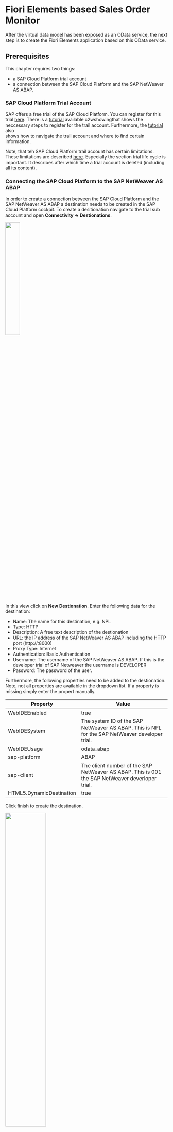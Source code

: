 # Fiori Elements based Sales Order Monitor

After the virtual data model has been exposed as an OData service, the next step is to create
the Fiori Elements application based on this OData service.

## Prerequisites

This chapter requires two things:

- a SAP Cloud Platform trial account
- a connection between the SAP Cloud Platform and the SAP NetWeaver AS ABAP.

### SAP Cloud Platform Trial Account

SAP offers a free trial of the SAP Cloud Platform. You can register for this trial [here](https://www.sap.com/cmp/td/sap-cloud-platform-trial.html).
There is a [tutorial](https://developers.sap.com/tutorials/hcp-create-trial-account.html) available c2wshowingthat shows the neccessary steps to register
for the trail account. Furthermore, the [tutorial](https://developers.sap.com/tutorials/hcp-create-trial-account.html) also  
shows how to navigate the trail account and where to find certain information. 

Note, that teh SAP Cloud Platform trail account has certain limitations. These limitations are described 
[here](https://help.sap.com/viewer/3504ec5ef16548778610c7e89cc0eac3/LATEST/en-US/046f127f2a614438b616ccfc575fdb16.html). 
Especially the section trial life cycle is important. It describes after which time a trial account is deleted (including all its content).

### Connecting the SAP Cloud Platform to the SAP NetWeaver AS ABAP

In order to create a connection between the SAP Cloud Platform and the SAP NetWeaver AS ABAP a destination needs
to be created in the SAP Cloud Platform cockpit. To create a desitionation navigate to the trial sub account and open 
**Connectivity -> Destionations**.

<img src="../img/cockpit_destination_10.png" width="30%">

In this view click on **New Destionation**. Enter the following data for the destination:

- Name: The name for this destination, e.g. NPL
- Type: HTTP
- Description: A free text description of the destionation
- URL: the IP address of the SAP NetWeaver AS ABAP including the HTTP port (http://<ip-address>:8000)
- Proxy Type: Internet
- Authentication: Basic Authentication
- Username: The username of the SAP NetWeaver AS ABAP. If this is the developer trial of SAP Netweaver the username is DEVELOPER
- Password: The password of the user.

Furthermore, the following properties need to be added to the destionation. Note, not all properties are available in the 
dropdown list. If a property is missing simply enter the propert manually. 

|Property      | Value       |
|--------------|-------------|
|WebIDEEnabled | true |
|WebIDESystem  | The system ID of the SAP NetWeaver AS ABAP. This is NPL for the SAP NetWeaver developer trial. |
|WebIDEUsage   | odata_abap |
|sap-platform  | ABAP |
|sap-client    | The client number of the SAP NetWeaver AS ABAP. This is 001 the SAP NetWeaver deverloper trial. |
|HTML5.DynamicDestination | true|

Click finish to create the destination.

<img src="../img/cockpit_destination_20.png" width="50%">

## Create the Sales Order Monitor

The next step is to create the first version of the Sales Order Monitor. The Sales Order Monitor
is based on the SAP Fiori Elements. To create Fiori Elements based applications the SAP WebIDE offers a range
of template. In this chapter a first version of the Sales Order Monitor is generated based on
one of these templates. After this, annotations in the CDS views are used do adjust the appearance and behavior
of the generated applications.

### Creating an App using a Template

The first step is to create an initial version of the Sales Order Monitor using one
of the template offered by the SAP WebIDE. To select a template open the SAP WebIDE and
click on **New Project from Template**. This opens a wizard that guides
the user through the creation of the app. On the first screen the template
needs to be selected. For this example the **List Report Application** template is used.
![Selecting a Project Template](../img/webide_template_app_10.png)

On the screen **Basic Information** of the wizard the project name and the name of the created application needs to be provided.
In the example an application named Purchase Order Monitor is created.

<img src="../img/webide_template_app_20.png" width="50%">

On the screen **Data Connection** the OData service, which is used as a basis for the application can be selected. The selection of
the OData service consists of three steps:

1. Chose the source of the service (e.g. Service Catalog, Service URL or the SAP API Business Hub)
1. If Service Catalog is selected as a source, the source system needs to be selected as well. In the example the source system is the destination created on of the previous steps.
1. Once the destination has been selected, all the services available at this destination are listed. In the example the OData service created using RDS exposure is chosen.

<img src="../img/webide_template_app_30.png" width="50%">

The **Template Customization** screen allows to adjust the template to the requirements and service at hand.
In the case of the List Report Application the OData collection, that will be the entry to the application, as well as the navigation property need to be choosen.
In the example the `PurchaseOrderHeaders` are used as the OData collection and `toItems` as the OData navigation. The OData sub navigation field should for
this example not be filled.

<img src="../img/webide_template_app_40.png" width="50%">

Finally, clicking on finish generates the application.

### Running the App in the Fiori Launchpad Sandbox

Once the wizard is finished, the generated application, in the example the Purchase Order Monitor can already be tested. It is not fit for production yet. Nevertheless,
testing in the current state shows, what functionality is already available in Fiori Elements.

The following screenshot shows the generated project in the SAP WebIDE. 

<img src="../img/webide_template_app_50.png" width="30%">

The generated application can be run by:

1. Clicking on the project name
1. Clicking on the run button.

This opens a pop up in which the test environment has to be selected. As the Purchase Order Monitor in the example should be run using the
real data from the OData service the option **flpSandbox.html** was selected. This option opens an example version of the
Fiori launchpad including the selected Fiori Elements application.

<img src="../img/webide_template_app_60.png" width="30%">

The Purchase Order Monitor is started by selecting the tile in the Fiori launchpad. When the Purchase Order Monitor starts not much is to see. There are
a few navigation links but no content. However, it is already possible to click on the **Go** button. This invokes the underlying
Odata service. As a result the lower part of the screen changes. However, there is still not much to see.

<img src="../img/webide_template_app_70.png" width="50%">

The reason is, that so far no UI annotations have been provided. So the Fiori Elements template has no information which
data from the OData service should be shown on the screen and how. However, it is possible to partially configure
this in the running application through the build in personalization features.

Clicking on the **Settings** icon open the configuration dialog shown in the following screenshot.

<img src="../img/webide_template_app_80.png" width="50%">

Selecting, for example, the purchase order ID, the total amount and the overall status results in the following layout. It is obvious, that
the sales order data from the EPM is displayed in the Sales Order Monitor.

Furthermore, the total gross amount of the sales order is already displayed with the right currency code next to it. This is due to the
`@Semantics.amount.currencyCode` annotation on the level of the basic interface view (c.f. chapter [The Virtual Data Model of the Sales Order Monitor](../docs/order_monitor_vdm.md)).

<img src="../img/webide_template_app_90.png" width="50%">

### Exercise 1

Create a Sales Order Monitor using the Fiori Elements List Report template. The Sales Order Monitor should use the OData service created in the previous chapter to read
data from the backend.
Once the application is created execute it and try the available personalization and navigation features.

## Configure the App using UI Annotations

The application generated using the LisT Report template is merely a stub. While it is already possible to query backend data several features are still missing.
For example

- Search parameters cannot be specified
- The search result list does not contain any default fields
- The detail view is empty.

In the following section these limitations are solved step by step using different CDS annotations. In particular [@UI annotations](https://help.sap.com/viewer/cc0c305d2fab47bd808adcad3ca7ee9d/7.51.2/en-US/f8af07bb0770414bb38a25cae29a12e9.html)
are used to add additional functionality to the application´.  

### Configuring the Search Result

The first step is to provide some default filed in the search result lists. Additionally, the details page should
at least contains the information visible in the search results. This can be achieved the
`@UI.lineItem` and the `@UI.identification` annotations. In the documentation these two are described as follows:

| Annotation           | Description | Further Information |
|----------------------|-------------|---------------------|
| `@UI.lineItem`       | Annotations belonging to UI.lineItem represent an ordered collection of data fields that is used to represent data from multiple data instances in a table or a list. | [Annotations for Tables and Lists](https://help.sap.com/viewer/cc0c305d2fab47bd808adcad3ca7ee9d/7.51.2/en-US/df2525ef4ca548cf873ff14e00e4372d.html) |
| `@UI.identification` | Annotation belonging to UI.identification represent an ordered collection of specific data fields that together with headerInfo identifies an entity to an end user. | [Annotations for Detail Pages](https://help.sap.com/viewer/cc0c305d2fab47bd808adcad3ca7ee9d/7.51.2/en-US/d59d41808b7545b296823e68ba470c1c.html)|

In order to add fields to the result list or the details page it is sufficient to use the `@UI.lineItem.position` or
`@UI.identification.position` annotation respectively. The following code excerpt shows how these annotations are used to
add different field to the Purchase Order Monitor. Furthermore, the `@UI.hidden` annotations is used to hide certain field from the
filed list available for the personalization of the view.

```ABAP
@AbapCatalog.sqlViewName: 'ZC_POH'
@AbapCatalog.compiler.compareFilter: true
@AbapCatalog.preserveKey: true
@AccessControl.authorizationCheck: #NOT_REQUIRED
@EndUserText.label: 'EPM: Purchase Order Header (transactional)'

/* Definition of the VDM view type */
@VDM.viewType: #CONSUMPTION

/* BOPF object model */
@ObjectModel: {
    modelCategory: #BUSINESS_OBJECT,
    compositionRoot: true,

    /* forwarding of the transactional processing */
    transactionalProcessingDelegated: true,

    semanticKey: ['PurchaseOrderID'],

    createEnabled: true,
    updateEnabled: true,
    deleteEnabled: true
}

define view ZC_PurchaseOrderHeaderTP 
    as select from ZI_PurchaseOrderHeaderTP
    /* associations to other BOPF nodes */
    association [0..*] to ZC_PurchaseOrderItemTP as _Items
    on $projection.PurchaseOrderHeaderKey = _Items.PurchaseOrderHeaderKey 
{
        @UI.hidden: true
    key PurchaseOrderHeaderKey,

        @UI.lineItem.position: 10
        @UI.identification.position: 10
        PurchaseOrderID,

        @UI.hidden: true
        SupplyerKey,

        @UI.hidden: true
        NoteKey,
        CurrencyCode,

        @UI.lineItem.position: 20
        @UI.identification.position: 20
        GrossAmount,
        NetAmount,
        TayAmount,
        LifeCycleStatus,
        ApprovalStatus,
        ConfirmStatus,
        OrderingStatus,
        InvoiceStatus,

        @UI.lineItem.position: 30
        @UI.identification.position: 30
        OverallStatus,

    /* Definition of composition relation */
    @ObjectModel.association.type: #TO_COMPOSITION_CHILD
    _Items
}
```

The following screenshots show the resulting application.

<img src="../img/purchase_order_monitor_10.png" width="50%">

<img src="../img/purchase_order_monitor_20.png" width="50%">

### Exercise 2

Extend the CDS views of the Sales Order Monitor with UI annotations. The result should be that

1. The relevant data elements of the Sales Order Header are shown in the search results.
2. If a Sales Order is selected at least those data fields are also visible in the details view.
3. The relevant data fields of the Sales Order Items are visible in the list as well as the details view.

### Adding Search Capabilities

The next step is to add default search capabilities. The List Report template offers two features that can
be used to provide search capabilities:

- The annotation `@Search.defaultSearchElement` can be used to specify which element are to be considered in a freestyle search.
- The annotations belonging to `@UI.selectionField` allow to provide filtering on a list of data.

The following code excerpt shows an example how these annotations can be used.

```ABAP
...
@Search.searchable: true

define view ZC_PurchaseOrderHeaderTP
    as select from ZI_PurchaseOrderHeaderTP
    /* associations to other BOPF nodes */
    association [0..*] to ZC_PurchaseOrderItemTP as _Items
        on $projection.PurchaseOrderHeaderKey = _Items.PurchaseOrderHeaderKey
    ...
{
        @UI.hidden: true
    key PurchaseOrderHeaderKey,

        @UI.lineItem.position: 10
        @UI.identification.position: 10

        @UI.selectionField.position: 10
        @Search.defaultSearchElement: true
        PurchaseOrderID,

        @UI.hidden: true
        SupplierKey,

        @ObjectModel.readOnly: true
        _Supplier.bp_id as SupplierID,

        @ObjectModel.readOnly: true

        @UI.selectionField.position: 20
        @UI.lineItem.position: 20

        @UI.identification.position: 20
        @Search.defaultSearchElement: true
        _Supplier.company_name as SupplierName,
...
}
```

The resulting Purchase Order Monitor is shown in the following screenshots.

<img src="../img/purchase_order_monitor_30.png" width="50%">

<img src="../img/purchase_order_monitor_40.png" width="50%">

### Exercise 3

Extend the CDS views of the Sales Order Monitor in order to provide search capabilities. The result should be that

1. The freestyle search should consider the sales order ID and the buyer name.
2. There should be selection fields to allow selecting a sales order by sales order IF, buyer name and status.

It is obvious that in order to allow searching for teh buyer name the underlying CDS views need to be extended as well. Perform the following extensions of the CDS views:

1. Add the supplier ID and supplier name to the transactional as well as to the consumption CDS view of the sales oder header.
2. Add the product ID and the product category to the transactional as well as to the consumption CDS view of the sales oder item.

Finally, also add the product ID to the item list and the item details of the Sales Order Monitor.

### Exercise 4

Once the search capabilities are implemented analyse how the different search functionalities are implemented on the
client side. To do this use the developer tools of the browser. Perform the following *manual* searches using just
the URL an a Web browser:

- Freestyle search for a search term
- Search for specific sales order ID.

### Exercise 5

Try to identify the annotations that allow to specify the name for the search results and details page as
shown in the following screenshots of the Purchase Order Monitor. Add names for the search results and
details page to the Sales Order Monitor as well.

<img src="../img/purchase_order_monitor_50.png" width="50%">
<img src="../img/purchase_order_monitor_60.png" width="50%">

## Extracting Metadata into Extension Files

The current approach of mixing different types of annotations in the consumption CDS view
has several disadvantages.

1. The CDS views become cluttered with annotations and consequently very hard to understand.
1. In the consumption CDS view different concerns are mixed together. The current version of the CDS view
underlying the Sales Order Monitor contains, for example annotations related to
    - The layout of the UI
    - Search functionality
    - The object model
    - Transactional behavior.

One solution to this problems is the usage of [**Metadata Extensions**](https://help.sap.com/viewer/cc0c305d2fab47bd808adcad3ca7ee9d/7.51.2/en-US/a3ff1dc494a242ef98d1e22670e1546a.html?q=metadata%20extensions). 
Metadata extensions where initially introduced to allow costumer specific extensions of SAP delivers CDS views
without the need for modifications. Nevertheless, they can also be used to extract UI related
annotations in a separate file.

A metadata extension is created using the menu **Source Code -> Extract Metadata Extension**.

<img src="../img/purchase_order_monitor_70.png" width="30%">

First a name and a description for the metadata extension needs to be provided.

<img src="../img/purchase_order_monitor_80.png" width="40%">

Next, the metatdata to extract into a separate file can be selected.

<img src="../img/purchase_order_monitor_90.png" width="40%">

Clicking on finish results in the creation of the metadata extensions. Initially, there is an error message
that the underlying CDS view cant be extended. This cane be solved using the provided quick fix (`<ctrl> + 1`).

<img src="../img/purchase_order_monitor_100.png" width="40%">

An enhanced CDS can be recognized by a little spiral next to the CDS view definition.

<img src="../img/purchase_order_monitor_110.png" width="50%">

The following code excerpt shows the metadata extension for the Purchase Order Header consumption view.
It is obvious, that the metadata extension only contains the annotations related to the UI.

```CDS
@Metadata.layer: #CORE
@UI.headerInfo.typeName: 'Purchase Order'
@UI.headerInfo.typeNamePlural: 'Purchase Orders'
annotate view ZC_PurchaseOrderHeaderTP with
{
  @UI.hidden: true
  PurchaseOrderHeaderKey;
  @UI.lineItem:[{position: 10}]
  @UI.identification:[{position: 10}]
  @UI.selectionField:[{position: 10}]
  PurchaseOrderID;
  @UI.hidden: true
  SupplierKey;
  @UI.selectionField:[{position: 20}]
  @UI.lineItem:[{position: 20}]
  @UI.identification:[{position: 20}]
  SupplierName;
  @UI.hidden: true
  NoteKey;
  @UI.lineItem:[{position: 30}]
  @UI.identification:[{position: 30}]
  GrossAmount;
  @UI.identification:[{position: 40}]
  NetAmount;
  @UI.identification:[{position: 50}]
  TaxAmount;
  @UI.lineItem:[{position: 40}]
  @UI.identification:[{position: 60}]
  OverallStatus;
}
```

After UI related annotations have been extracted, the consumption view becomes a lot cleaner.
The following excerpt shows the consumption view for the purchase order header after the metadata
has been extracted.

```CDS
@Metadata.allowExtensions: true
define view ZC_PurchaseOrderHeaderTP 
    as select from ZI_PurchaseOrderHeaderTP
    /* associations to other BOPF nodes */
    association [0..*] to ZC_PurchaseOrderItemTP as _Items
        on $projection.PurchaseOrderHeaderKey = _Items.PurchaseOrderHeaderKey 
    association [0..1] to snwd_bpa as _Supplier
        on $projection.SupplierKey = _Supplier.node_key
{

    key PurchaseOrderHeaderKey,

        @Search.defaultSearchElement: true
        PurchaseOrderID,

        SupplierKey,

        @ObjectModel.readOnly: true
        _Supplier.bp_id as SupplierID,

        @ObjectModel.readOnly: true
        @Search.defaultSearchElement: true
        _Supplier.company_name as SupplierName,
        NoteKey,
        CurrencyCode,
        GrossAmount,
        NetAmount,
        TaxAmount,
        LifeCycleStatus,
        ApprovalStatus,
        ConfirmStatus,
        OrderingStatus,
        InvoiceStatus,
        OverallStatus,

    /* Definition of composition relation */
    @ObjectModel.association.type: #TO_COMPOSITION_CHILD
    _Items,

    _Supplier
}
```

### Exercise 6

Extract the UI related annotations of the sales order header and sales oder item consumption view
into separate metadata extensions. Afterwards test the application to make sure it still works as before.

## Layering of Metadata Extension Files

Besides the extraction of UI related meta data from the CDS view, meta data extension also support layering.
Using the `@Metadata.layer` annotation a meta data extension file can be assigned to one of the following layers:

- `#CORE`
- `#LOCALIZATION`
- `#INDUSTRY`
- `#PARTNER`
- `#CUSTOMER`.


## Navigation

- Next chapter: [Extending the Sales Order Monitor using Annotations](../docs/order_monitor_fe_2.md)
- Previous chapter: [Exposing the Virtual Data Model with OData](../docs/order_monitor_odata.md)
